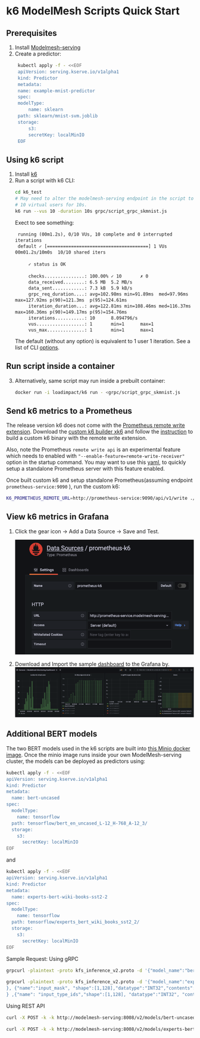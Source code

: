 # k6 ModelMesh Scripts Quick Start
## Prerequisites
1. Install [Modelmesh-serving](https://github.com/kserve/modelmesh-serving/blob/main/docs/quickstart.md)
2. Create a predictor:
   ``` bash
    kubectl apply -f - <<EOF
    apiVersion: serving.kserve.io/v1alpha1
    kind: Predictor
    metadata:
    name: example-mnist-predictor
    spec:
    modelType:
        name: sklearn
    path: sklearn/mnist-svm.joblib
    storage:
        s3:
        secretKey: localMinIO
    EOF
   ```
## Using k6 script
1. Install [k6](https://k6.io/docs/getting-started/installation/)
2. Run a script with k6 CLI:
   ```bash
   cd k6_test
   # May need to alter the modelmesh-serving endpoint in the script to your own
   # 10 virtual users for 10s.
   k6 run --vus 10 -duration 10s grpc/script_grpc_skmnist.js
   ```
   Exect to see something:
   ```
    running (00m1.2s), 0/10 VUs, 10 complete and 0 interrupted iterations
    default ✓ [======================================] 1 VUs  00m01.2s/10m0s  10/10 shared iters

        ✓ status is OK

        checks...............: 100.00% ✓ 10       ✗ 0
        data_received........: 6.5 MB  5.2 MB/s
        data_sent............: 7.3 kB  5.9 kB/s
        grpc_req_duration....: avg=102.98ms min=91.89ms  med=97.96ms  max=127.92ms p(90)=121.3ms  p(95)=124.61ms
        iteration_duration...: avg=122.81ms min=108.46ms med=116.37ms max=160.36ms p(90)=149.17ms p(95)=154.76ms
        iterations...........: 10      8.094796/s
        vus..................: 1       min=1      max=1
        vus_max..............: 1       min=1      max=1
    ```
   The default (without any option) is equivalent to 1 user 1 iteration. See a list of CLI [options](https://k6.io/docs/using-k6/options/).

## Run script inside a container
3. Alternatively, same script may run inside a prebuilt container:
    ```bash
    docker run -i loadimpact/k6 run - <grpc/script_grpc_skmnist.js
    ```

## Send k6 metrics to a Prometheus
The release version k6 does not come with the [Prometheus remote write extension](https://github.com/grafana/xk6-output-prometheus-remote.git). Download the [custom k6 builder xk6](https://github.com/grafana/xk6/releases) and follow the [instruction](https://github.com/grafana/xk6-output-prometheus-remote#usage) to build a custom k6 binary with the remote write extension.

Also, note the Prometheus `remote write api` is an experimental feature which needs to enabled with `"--enable-feature=remote-write-receiver"` option in the startup command. You may want to use this [yaml](../docs/prometheus/prometheus.yaml), to quickly setup a standalone Prometheus server with this feature enabled.

Once built custom k6 and setup standalone Prometheus(assuming endpoint `prometheus-service:9090`  ), run the custom k6:

```bash
K6_PROMETHEUS_REMOTE_URL=http://prometheus-service:9090/api/v1/write ./k6 run -u10 -d10s script_grpc_bert.js -o output-prometheus-remote
```

## View k6 metrics in Grafana
1. Click the gear icon -> Add a Data Source -> Save and Test.

    ![Add data Source](../docs/images/add-k6-datasource.png)
2. Download and Import the sample [dashboard](Modelmesh_Monitoring_Dashboard_with_k6.json) to the Grafana by.
   ![Sample Dashboard](../docs/images/sample-k6-metrics-dashboard.png)

## Additional BERT models
The two BERT models used in the k6 scripts are built into [this Minio docker image](https://hub.docker.com/r/tedhtchang/modelmesh-minio-other-examples). Once the minio image runs inside your own ModelMesh-serving cluster, the models can be deployed as predictors using:
```bash
kubectl apply -f - <<EOF
apiVersion: serving.kserve.io/v1alpha1
kind: Predictor
metadata:
  name: bert-uncased
spec:
  modelType:
    name: tensorflow
  path: tensorflow/bert_en_uncased_L-12_H-768_A-12_3/
  storage:
    s3:
      secretKey: localMinIO
EOF
```
and
```bash
kubectl apply -f - <<EOF
apiVersion: serving.kserve.io/v1alpha1
kind: Predictor
metadata:
  name: experts-bert-wiki-books-sst2-2
spec:
  modelType:
    name: tensorflow
  path: tensorflow/experts_bert_wiki_books_sst2_2/
  storage:
    s3:
      secretKey: localMinIO
EOF
```
Sample Request:
Using gRPC

```bash
grpcurl -plaintext -proto kfs_inference_v2.proto -d '{"model_name":"bert-uncased", "inputs":[{"name":"input_word_ids", "shape": [1, 16], "datatype":"INT32","contents":{"int_contents":[101,1045,2293,13137,20968,102,1045,2293,13137,20968,102,0,0,0,0,0]}}, {"name":"input_mask", "shape":[1,16], "datatype":"INT32","contents":{"int_contents":[1,1,1,1,1,1,1,1,1,1,1,0,0,0,0,0]}} ,{"name": "input_type_ids","shape":[1,16], "datatype":"INT32", "contents":{"int_contents":[0,0,0,0,0,0,1,1,1,1,1,0,0,0,0,0]}}]}' modelmesh-serving:8033 inference.GRPCInferenceService.ModelInfer
```
```bash
grpcurl -plaintext -proto kfs_inference_v2.proto -d '{"model_name":"experts-bert-wiki-books-sst2-2", "inputs":[{"name":"input_word_ids", "shape": [1, 128], "datatype":"INT32","contents":{"int_contents":[  101,  2182,  2057,  2175,  2059,  1010,  2017,  1998,  1045,  2003,  1037,  2639,  2201,  2011,  5046,  3769,  3063, 22294,  2368, 16768,  1012,  2009,  2001, 16768,  1005,  1055,  2117,  3729,  2004,  1037,  3948,  3063,  1012,   102, 0, 0, 0, 0, 0, 0, 0, 0, 0, 0, 0, 0, 0, 0, 0, 0, 0, 0, 0, 0, 0, 0, 0, 0, 0, 0, 0, 0, 0, 0, 0, 0, 0, 0, 0, 0, 0, 0, 0, 0, 0, 0, 0, 0, 0, 0, 0, 0, 0, 0, 0, 0, 0, 0, 0, 0, 0, 0, 0, 0, 0, 0, 0, 0, 0, 0, 0, 0, 0, 0, 0, 0, 0, 0, 0, 0, 0, 0, 0, 0, 0, 0, 0, 0, 0, 0, 0, 0, 0, 0, 0,0,0,0]}
}, {"name":"input_mask", "shape":[1,128],"datatype":"INT32","contents":{"int_contents":[1, 1, 1, 1, 1, 1, 1, 1, 1, 1, 1, 1, 1, 1, 1, 1, 1, 1, 1, 1, 1, 1, 1, 1, 1, 1, 1, 1, 1, 1, 1, 1, 1, 1, 0, 0, 0, 0, 0, 0, 0, 0, 0, 0, 0, 0, 0, 0, 0, 0, 0, 0, 0, 0, 0, 0, 0, 0, 0, 0, 0, 0, 0, 0, 0, 0, 0, 0, 0, 0, 0, 0, 0, 0, 0, 0, 0, 0, 0, 0, 0, 0, 0, 0, 0, 0, 0, 0, 0, 0, 0, 0, 0, 0, 0, 0, 0, 0, 0, 0, 0, 0, 0, 0, 0, 0, 0, 0, 0, 0, 0, 0, 0, 0, 0, 0, 0, 0, 0, 0, 0, 0, 0, 0, 0, 0, 0, 0]}
} ,{"name": "input_type_ids","shape":[1,128], "datatype":"INT32", "contents":{"int_contents":[0, 0, 0, 0, 0, 0, 0, 0, 0, 0, 0, 0, 0, 0, 0, 0, 0, 0, 0, 0, 0, 0, 0, 0, 0, 0, 0, 0, 0, 0, 0, 0, 0, 0, 0, 0, 0, 0, 0, 0, 0, 0, 0, 0, 0, 0, 0, 0, 0, 0, 0, 0, 0, 0, 0, 0, 0, 0, 0, 0, 0, 0, 0, 0, 0, 0, 0, 0, 0, 0, 0, 0, 0, 0, 0, 0, 0, 0, 0, 0, 0, 0, 0, 0, 0, 0, 0, 0, 0, 0, 0, 0, 0, 0, 0, 0, 0, 0, 0, 0, 0, 0, 0, 0, 0, 0, 0, 0, 0, 0, 0, 0, 0, 0, 0, 0, 0, 0, 0, 0, 0, 0, 0, 0, 0, 0, 0, 0]}}], "outputs":[{"name":"bert_encoder_1"}]}' modelmesh-serving:8033 inference.GRPCInferenceService.ModelInfer
```
Using REST API
```bash
curl -X POST -k -k http://modelmesh-serving:8008/v2/models/bert-uncased/infer -d '{"inputs":[{"name":"input_word_ids", "shape": [1, 16], "datatype":"INT32", "data":[101,1045,2293,13137,20968,102,1045,2293,13137,20968,102,0,0,0,0,0]}, {"name":"input_mask", "shape":[1,16], "datatype":"INT32", "data":[1,1,1,1,1,1,1,1,1,1,1,0,0,0,0,0]} ,{"name": "input_type_ids","shape":[1,16], "datatype":"INT32", "data":[0,0,0,0,0,0,1,1,1,1,1,0,0,0,0,0]}]}'
```
```bash
curl -X POST -k -k http://modelmesh-serving:8008/v2/models/experts-bert-wiki-books-sst2-2/infer -d '{"inputs":[{"name":"input_word_ids", "shape": [1, 128], "datatype":"INT32","data":[  101,  2182,  2057,  2175,  2059,  1010,  2017,  1998,  1045,  2003,  1037,  2639,  2201,  2011,  5046,  3769,  3063, 22294,  2368, 16768,  1012,  2009,  2001, 16768,  1005,  1055,  2117,  3729,  2004,  1037,  3948,  3063,  1012,   102, 0, 0, 0, 0, 0, 0, 0, 0, 0, 0, 0, 0, 0, 0, 0, 0, 0, 0, 0, 0, 0, 0, 0, 0, 0, 0, 0, 0, 0, 0, 0, 0, 0, 0, 0, 0, 0, 0, 0, 0, 0, 0, 0, 0, 0, 0, 0, 0, 0, 0, 0, 0, 0, 0, 0, 0, 0, 0, 0, 0, 0, 0, 0, 0, 0, 0, 0, 0, 0, 0, 0, 0, 0, 0, 0, 0, 0, 0, 0, 0, 0, 0, 0, 0, 0, 0, 0, 0, 0, 0, 0,0,0,0]}, {"name":"input_mask", "shape":[1,128],"datatype":"INT32","data":[1, 1, 1, 1, 1, 1, 1, 1, 1, 1, 1, 1, 1, 1, 1, 1, 1, 1, 1, 1, 1, 1, 1, 1, 1, 1, 1, 1, 1, 1, 1, 1, 1, 1, 0, 0, 0, 0, 0, 0, 0, 0, 0, 0, 0, 0, 0, 0, 0, 0, 0, 0, 0, 0, 0, 0, 0, 0, 0, 0, 0, 0, 0, 0, 0, 0, 0, 0, 0, 0, 0, 0, 0, 0, 0, 0, 0, 0, 0, 0, 0, 0, 0, 0, 0, 0, 0, 0, 0, 0, 0, 0, 0, 0, 0, 0, 0, 0, 0, 0, 0, 0, 0, 0, 0, 0, 0, 0, 0, 0, 0, 0, 0, 0, 0, 0, 0, 0, 0, 0, 0, 0, 0, 0, 0, 0, 0, 0]} ,{"name": "input_type_ids","shape":[1,128], "datatype":"INT32", "data":[0, 0, 0, 0, 0, 0, 0, 0, 0, 0, 0, 0, 0, 0, 0, 0, 0, 0, 0, 0, 0, 0, 0, 0, 0, 0, 0, 0, 0, 0, 0, 0, 0, 0, 0, 0, 0, 0, 0, 0, 0, 0, 0, 0, 0, 0, 0, 0, 0, 0, 0, 0, 0, 0, 0, 0, 0, 0, 0, 0, 0, 0, 0, 0, 0, 0, 0, 0, 0, 0, 0, 0, 0, 0, 0, 0, 0, 0, 0, 0, 0, 0, 0, 0, 0, 0, 0, 0, 0, 0, 0, 0, 0, 0, 0, 0, 0, 0, 0, 0, 0, 0, 0, 0, 0, 0, 0, 0, 0, 0, 0, 0, 0, 0, 0, 0, 0, 0, 0, 0, 0, 0, 0, 0, 0, 0, 0, 0]}], "outputs":[{"name":"bert_encoder_1"}]}'
```

